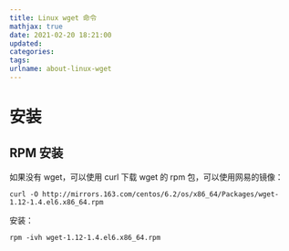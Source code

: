 ```yaml
---
title: Linux wget 命令
mathjax: true
date: 2021-02-20 18:21:00
updated:
categories:
tags:
urlname: about-linux-wget
---
```




<!-- more -->

# 安装

## RPM 安装

如果没有 wget，可以使用 curl 下载 wget 的 rpm 包，可以使用网易的镜像：

```
curl -O http://mirrors.163.com/centos/6.2/os/x86_64/Packages/wget-1.12-1.4.el6.x86_64.rpm
```



安装：

```
rpm -ivh wget-1.12-1.4.el6.x86_64.rpm
```



